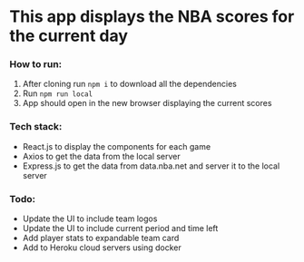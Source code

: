 # This app displays the NBA scores for the current day
### How to run:
1. After cloning run `npm i` to download all the dependencies
2. Run `npm run local`
3. App should open in the new browser displaying the current scores


### Tech stack:
* React.js to display the components for each game
* Axios to get the data from the local server 
* Express.js to get the data from data.nba.net and server it to the local server


### Todo:
* Update the UI to include team logos
* Update the UI to include current period and time left 
* Add player stats to expandable team card
* Add to Heroku cloud servers using docker 

